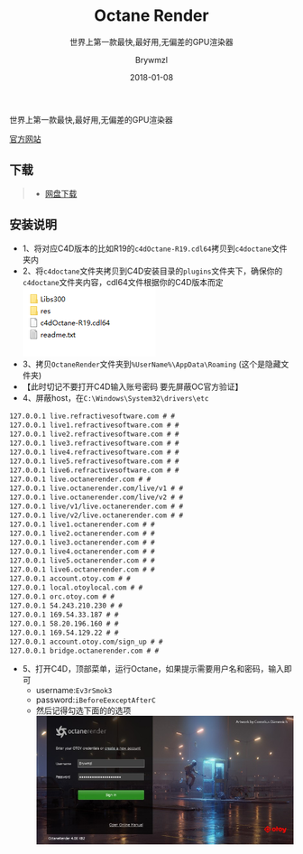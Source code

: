 ﻿---
layout:     post
title:      Octane Render
subtitle:   世界上第一款最快,最好用,无偏差的GPU渲染器
date:       2018-01-08
author:     Brywmzl
header-img: img/Octane/SPACEMAN_2560.jpg
catalog: true
tags: [Octane,C4D插件]
categories: [渲染引擎]
---
世界上第一款最快,最好用,无偏差的GPU渲染器

<!--more-->

[官方网站](https://home.otoy.com/render/octane-render/)

## 下载  
>- [网盘下载](https://pan.baidu.com/s/1eR3i0oU)  

## 安装说明  
* 1、将对应C4D版本的比如R19的`c4dOctane-R19.cdl64`拷贝到`c4doctane`文件夹内  
* 2、将`c4doctane`文件夹拷贝到C4D安装目录的`plugins`文件夹下，确保你的`c4doctane`文件夹内容，cdl64文件根据你的C4D版本而定  
![](https://github.com/Brywmzl/Brywmzl.github.io/raw/master/img/Octane/1.png)  
* 3、拷贝`OctaneRender`文件夹到`%UserName%\AppData\Roaming` (这个是隐藏文件夹)  
* 【此时切记不要打开C4D输入账号密码 要先屏蔽OC官方验证】
* 4、屏蔽host，在`C:\Windows\System32\drivers\etc`  
```
127.0.0.1 live.refractivesoftware.com # #
127.0.0.1 live1.refractivesoftware.com # #
127.0.0.1 live2.refractivesoftware.com # #
127.0.0.1 live3.refractivesoftware.com # #
127.0.0.1 live4.refractivesoftware.com # #
127.0.0.1 live5.refractivesoftware.com # #
127.0.0.1 live6.refractivesoftware.com # #
127.0.0.1 live.octanerender.com # #
127.0.0.1 live.octanerender.com/live/v1 # #
127.0.0.1 live.octanerender.com/live/v2 # #
127.0.0.1 live/v1/live.octanerender.com # #
127.0.0.1 live/v2/live.octanerender.com # #
127.0.0.1 live1.octanerender.com # #
127.0.0.1 live2.octanerender.com # #
127.0.0.1 live3.octanerender.com # #
127.0.0.1 live4.octanerender.com # #
127.0.0.1 live5.octanerender.com # #
127.0.0.1 live6.octanerender.com # #
127.0.0.1 account.otoy.com # #
127.0.0.1 local.otoylocal.com # #
127.0.0.1 orc.otoy.com # #
127.0.0.1 54.243.210.230 # #
127.0.0.1 169.54.33.187 # #
127.0.0.1 58.20.196.160 # #
127.0.0.1 169.54.129.22 # #
127.0.0.1 account.otoy.com/sign_up # #
127.0.0.1 bridge.octanerender.com # #
```
* 5、打开C4D，顶部菜单，运行Octane，如果提示需要用户名和密码，输入即可  
	* username:`Ev3rSmok3`  
	* password:`iBeforeEexceptAfterC`  
	* 然后记得勾选下面的的选项  
![](https://github.com/Brywmzl/Brywmzl.github.io/raw/master/img/Octane/2.jpg)  
